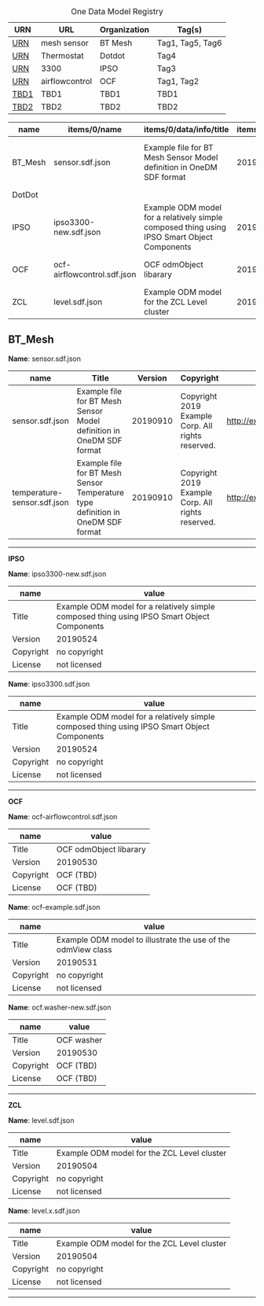 
<table class="max-width-50">
  <caption>One Data Model Registry</caption>
  <thead>
    <tr class="height-20">
       <th class="width-10">URN</th>
       <th>URL</th>
       <th>Organization</th>
       <th>Tag(s)</th>
    </tr>
  </thead>
  <tbody>
    <tr>
      <td><a href="https://raw.githubusercontent.com/one-data-model/prototype-registry/verification/mjk-examples/BT%20Mesh/sensor.sdf.json">URN</a></td> 
      <td>mesh sensor</td> 
      <td>BT Mesh</td>
      <td>Tag1, Tag5, Tag6</td>      
    </tr>
    <tr>
      <td><a href="https://raw.githubusercontent.com/one-data-model/prototype-registry/verification/mjk-examples/DotDot/Thermostat-odm-v0-2.json">URN</a></td>
      <td>Thermostat</td>
      <td>Dotdot</td>
      <td>Tag4</td>      
    </tr>
    <tr>
      <td><a href="https://raw.githubusercontent.com/one-data-model/prototype-registry/verification/mjk-examples/IPSO/ipso3300-new.sdf.json">URN</a></td> 
      <td>3300</td>
      <td>IPSO</td>
      <td>Tag3</td>
    </tr>    
    <tr> 
      <td><a href="https://raw.githubusercontent.com/one-data-model/prototype-registry/verification/mjk-examples/OCF/ocf-airflowcontrol.sdf.json">URN</a></td> 
      <td>airflowcontrol</td>
      <td>OCF</td> 
      <td>Tag1, Tag2</td>      
    </tr>
    <tr> 
      <td><a href="https://raw.githubusercontent.com/one-data-model/prototype-registry/verification/mjk-examples/OCF/ocf-airflowcontrol.sdf.json">TBD1</a></td> 
      <td>TBD1</td>
      <td>TBD1</td> 
      <td>TBD1</td>      
    </tr>
    <tr> 
      <td><a href="https://raw.githubusercontent.com/one-data-model/prototype-registry/verification/mjk-examples/OCF/ocf-airflowcontrol.sdf.json">TBD2</a></td> 
      <td>TBD2</td>
      <td>TBD2</td> 
      <td>TBD2</td>      
    </tr>     
  </tbody>
</table>


<table class="table table-bordered table-hover table-condensed">
<thead><tr><th title="Field #1">name</th>
<th title="Field #2">items/0/name</th>
<th title="Field #3">items/0/data/info/title</th>
<th title="Field #4">items/0/data/info/version</th>
<th title="Field #5">items/0/data/info/copyright</th>
<th title="Field #6">items/0/data/info/license</th>
<th title="Field #7">items/1/name</th>
<th title="Field #8">items/1/data/info/title</th>
<th title="Field #9">items/1/data/info/version</th>
<th title="Field #10">items/1/data/info/copyright</th>
<th title="Field #11">items/1/data/info/license</th>
<th title="Field #12">items/2/name</th>
<th title="Field #13">items/2/data/info/title</th>
<th title="Field #14">items/2/data/info/version</th>
<th title="Field #15">items/2/data/info/copyright</th>
<th title="Field #16">items/2/data/info/license</th>
<th title="Field #17">items/0/data/info/validationschema</th>
</tr></thead>
<tbody><tr>
<td>BT_Mesh</td>
<td>sensor.sdf.json</td>
<td>Example file for BT Mesh Sensor Model definition in OneDM SDF format</td>
<td>20190910</td>
<td>Copyright 2019 Example Corp. All rights reserved.</td>
<td>http://example.com/license</td>
<td>temperature-sensor.sdf.json</td>
<td>Example file for BT Mesh Sensor Temperature type definition in OneDM SDF format</td>
<td>20190910</td>
<td>Copyright 2019 Example Corp. All rights reserved.</td>
<td>http://example.com/license</td>
<td> </td>
<td> </td>
<td> </td>
<td> </td>
<td> </td>
<td> </td>
</tr>
<tr>
<td>DotDot</td>
<td> </td>
<td> </td>
<td> </td>
<td> </td>
<td> </td>
<td> </td>
<td> </td>
<td> </td>
<td> </td>
<td> </td>
<td> </td>
<td> </td>
<td> </td>
<td> </td>
<td> </td>
<td> </td>
</tr>
<tr>
<td>IPSO</td>
<td>ipso3300-new.sdf.json</td>
<td>Example ODM model for a relatively simple composed thing using<br/>    IPSO Smart Object Components</td>
<td>20190524</td>
<td>no copyright</td>
<td>not licensed</td>
<td>ipso3300.sdf.json</td>
<td>Example ODM model for a relatively simple composed thing using<br/>    IPSO Smart Object Components</td>
<td>20190524</td>
<td>no copyright</td>
<td>not licensed</td>
<td> </td>
<td> </td>
<td> </td>
<td> </td>
<td> </td>
<td> </td>
</tr>
<tr>
<td>OCF</td>
<td>ocf-airflowcontrol.sdf.json</td>
<td>OCF odmObject libarary</td>
<td>20190530</td>
<td>OCF (TBD)</td>
<td>OCF (TBD)</td>
<td>ocf-example.sdf.json</td>
<td>Example ODM model to illustrate the use of the odmView class</td>
<td>20190531</td>
<td>no copyright</td>
<td>not licensed</td>
<td>ocf.washer-new.sdf.json</td>
<td>OCF washer</td>
<td>20190530</td>
<td>OCF (TBD)</td>
<td>OCF (TBD)</td>
<td> </td>
</tr>
<tr>
<td>ZCL</td>
<td>level.sdf.json</td>
<td>Example ODM model for the ZCL Level cluster</td>
<td>20190504</td>
<td>no copyright</td>
<td>not licensed</td>
<td>level.x.sdf.json</td>
<td>Example ODM model for the ZCL Level cluster</td>
<td>20190504</td>
<td>no copyright</td>
<td>not licensed</td>
<td> </td>
<td> </td>
<td> </td>
<td> </td>
<td> </td>
<td>http://github.com/one-data-model/language/v1/sdf-schema.json</td>
</tr>
</tbody></table>



## BT_Mesh

**Name**: sensor.sdf.json

| name | Title | Version | Copyright | License |
| --- | ------ | ------- | --------- | ------- |
| sensor.sdf.json | Example file for BT Mesh Sensor Model definition in OneDM SDF format | 20190910 | Copyright 2019 Example Corp. All rights reserved. | http://example.com/license |
| temperature-sensor.sdf.json |  Example file for BT Mesh Sensor Temperature type definition in OneDM SDF format | 20190910 | Copyright 2019 Example Corp. All rights reserved. | http://example.com/license |


---

**IPSO**

**Name**: ipso3300-new.sdf.json

| name | value |
| --- | --- |
| Title | Example ODM model for a relatively simple composed thing using    IPSO Smart Object Components |
| Version | 20190524 |
| Copyright | no copyright |
| License | not licensed |

**Name**: ipso3300.sdf.json

| name | value |
| --- | --- |
| Title | Example ODM model for a relatively simple composed thing using    IPSO Smart Object Components |
| Version | 20190524 |
| Copyright | no copyright |
| License | not licensed |


---

**OCF**

**Name**: ocf-airflowcontrol.sdf.json

| name | value |
| --- | --- |
| Title | OCF odmObject libarary |
| Version | 20190530 |
| Copyright | OCF (TBD) |
| License | OCF (TBD) |

**Name**: ocf-example.sdf.json

| name | value |
| --- | --- |
| Title | Example ODM model to illustrate the use of the odmView class |
| Version | 20190531 |
| Copyright | no copyright |
| License | not licensed |

**Name**: ocf.washer-new.sdf.json

| name | value |
| --- | --- |
| Title | OCF washer |
| Version | 20190530 |
| Copyright | OCF (TBD) |
| License | OCF (TBD) |


---

**ZCL**

**Name**: level.sdf.json

| name | value |
| --- | --- |
| Title | Example ODM model for the ZCL Level cluster |
| Version | 20190504 |
| Copyright | no copyright |
| License | not licensed |

**Name**: level.x.sdf.json

| name | value |
| --- | --- |
| Title | Example ODM model for the ZCL Level cluster |
| Version | 20190504 |
| Copyright | no copyright |
| License | not licensed |


---
